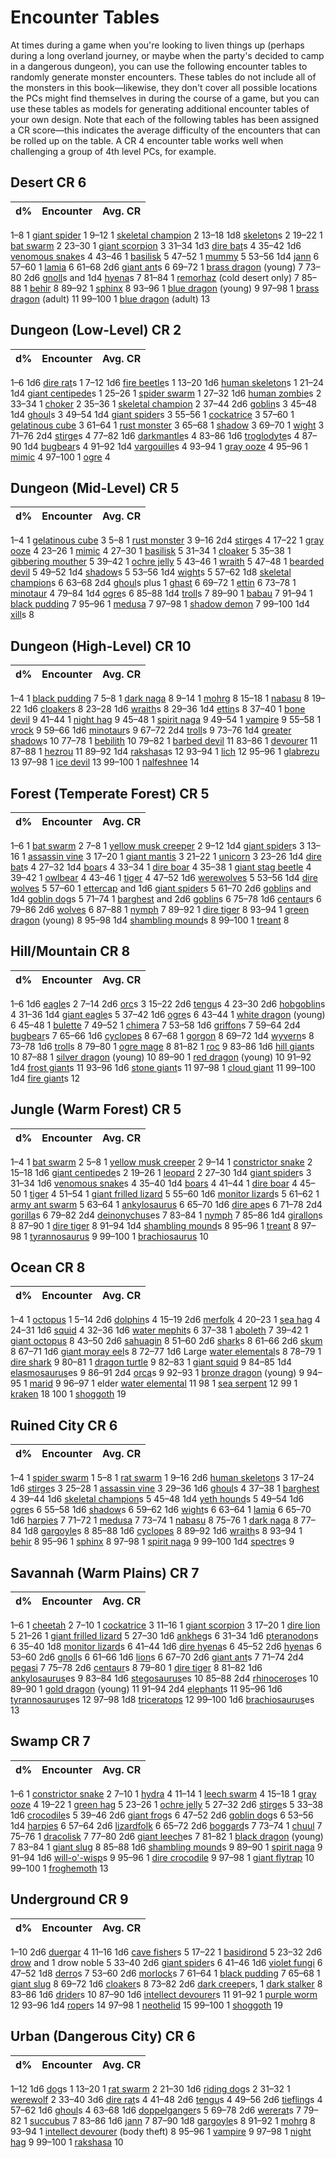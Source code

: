 # Encounter Tables

At times during a game when you're looking to liven things up (perhaps during a long overland journey, or maybe when the party's decided to camp in a dangerous dungeon), you can use the following encounter tables to randomly generate monster encounters. These tables do not include all of the monsters in this book—likewise, they don't cover all possible locations the PCs might find themselves in during the course of a game, but you can use these tables as models for generating additional encounter tables of your own design. Note that each of the following tables has been assigned a CR score—this indicates the average difficulty of the encounters that can be rolled up on the table. A CR 4 encounter table works well when challenging a group of 4th level PCs, for example.

## Desert CR 6

| d% | Encounter | Avg. CR |
| --- | --- | --- |
<tbody>
<tr class="odd">
<td>1–8</td>
<td>1 <a href="spider.html#_spider-giant">giant spider</a>
</td>
<td>1</td>
</tr>
<tr class="even">
<td>9–12</td>
<td>1 <a href="skeletalChampion.html#_skeletal-champion">skeletal champion</a>
</td>
<td>2</td>
</tr>
<tr class="odd">
<td>13–18</td>
<td>1d8 <a href="skeleton.html#_skeleton">skeleton</a>s</td>
<td>2</td>
</tr>
<tr class="even">
<td>19–22</td>
<td>1 <a href="bat.html#_bat-swarm">bat swarm</a>
</td>
<td>2</td>
</tr>
<tr class="odd">
<td>23–30</td>
<td>1 <a href="scorpion.html#_scorpion-giant">giant scorpion</a>
</td>
<td>3</td>
</tr>
<tr class="even">
<td>31–34</td>
<td>1d3 <a href="bat.html#_bat-dire">dire bat</a>s</td>
<td>4</td>
</tr>
<tr class="odd">
<td>35–42</td>
<td>1d6 <a href="snake.html#_snake-venomous">venomous snake</a>s</td>
<td>4</td>
</tr>
<tr class="even">
<td>43–46</td>
<td>1 <a href="basilisk.html#_basilisk">basilisk</a>
</td>
<td>5</td>
</tr>
<tr class="odd">
<td>47–52</td>
<td>1 <a href="mummy.html#_mummy">mummy</a>
</td>
<td>5</td>
</tr>
<tr class="even">
<td>53–56</td>
<td>1d4 <a href="genie.html#_genie-janni">jann</a>
</td>
<td>6</td>
</tr>
<tr class="odd">
<td>57–60</td>
<td>1 <a href="lamia.html#_lamia">lamia</a>
</td>
<td>6</td>
</tr>
<tr class="even">
<td>61–68</td>
<td>2d6 <a href="ant.html#_ant-giant">giant ant</a>s</td>
<td>6</td>
</tr>
<tr class="odd">
<td>69–72</td>
<td>1 <a href="dragon.html#_metallic-dragon-brass">brass dragon</a> (young)</td>
<td>7</td>
</tr>
<tr class="even">
<td>73–80</td>
<td>2d6 <a href="gnoll.html#_gnoll">gnoll</a>s and 1d4 <a href="hyena.html#_hyena">hyena</a>s</td>
<td>7</td>
</tr>
<tr class="odd">
<td>81–84</td>
<td>1 <a href="remorhaz.html#_remorhaz">remorhaz</a> (cold desert only)</td>
<td>7</td>
</tr>
<tr class="even">
<td>85–88</td>
<td>1 <a href="behir.html#_behir">behir</a>
</td>
<td>8</td>
</tr>
<tr class="odd">
<td>89–92</td>
<td>1 <a href="sphinx.html#_sphinx">sphinx</a>
</td>
<td>8</td>
</tr>
<tr class="even">
<td>93–96</td>
<td>1 <a href="dragon.html#_chromatic-dragon-blue">blue dragon</a> (young)</td>
<td>9</td>
</tr>
<tr class="odd">
<td>97–98</td>
<td>1 <a href="dragon.html#_metallic-dragon-brass">brass dragon</a> (adult)</td>
<td>11</td>
</tr>
<tr class="even">
<td>99–100</td>
<td>1 <a href="dragon.html#_chromatic-dragon-blue">blue dragon</a> (adult)</td>
<td>13</td>
</tr>
</tbody>

## Dungeon (Low-Level) CR 2

| d% | Encounter | Avg. CR |
| --- | --- | --- |
<tbody>
<tr class="odd">
<td>1–6</td>
<td>1d6 <a href="rat.html#_rat-dire">dire rat</a>s</td>
<td>1</td>
</tr>
<tr class="even">
<td>7–12</td>
<td>1d6 <a href="beetle.html#_beetle-fire">fire beetle</a>s</td>
<td>1</td>
</tr>
<tr class="odd">
<td>13–20</td>
<td>1d6 <a href="skeleton.html#_skeleton">human skeleton</a>s</td>
<td>1</td>
</tr>
<tr class="even">
<td>21–24</td>
<td>1d4 <a href="centipede.html#_centipede-giant">giant centipede</a>s</td>
<td>1</td>
</tr>
<tr class="odd">
<td>25–26</td>
<td>1 <a href="spider.html#_spider-swarm">spider swarm</a>
</td>
<td>1</td>
</tr>
<tr class="even">
<td>27–32</td>
<td>1d6 <a href="zombie.html#_zombie">human zombie</a>s</td>
<td>2</td>
</tr>
<tr class="odd">
<td>33–34</td>
<td>1 <a href="choker.html#_choker">choker</a>
</td>
<td>2</td>
</tr>
<tr class="even">
<td>35–36</td>
<td>1 <a href="skeletalChampion.html#_skeletal-champion">skeletal champion</a>
</td>
<td>2</td>
</tr>
<tr class="odd">
<td>37–44</td>
<td>2d6 <a href="goblin.html#_goblin">goblin</a>s</td>
<td>3</td>
</tr>
<tr class="even">
<td>45–48</td>
<td>1d4 <a href="ghoul.html#_ghoul">ghoul</a>s</td>
<td>3</td>
</tr>
<tr class="odd">
<td>49–54</td>
<td>1d4 <a href="spider.html#_spider-giant">giant spider</a>s</td>
<td>3</td>
</tr>
<tr class="even">
<td>55–56</td>
<td>1 <a href="cockatrice.html#_cockatrice">cockatrice</a>
</td>
<td>3</td>
</tr>
<tr class="odd">
<td>57–60</td>
<td>1 <a href="gelatinousCube.html#_gelatinous-cube">gelatinous cube</a>
</td>
<td>3</td>
</tr>
<tr class="even">
<td>61–64</td>
<td>1 <a href="rustMonster.html#_rust-monster">rust monster</a>
</td>
<td>3</td>
</tr>
<tr class="odd">
<td>65–68</td>
<td>1 <a href="shadow.html#_shadow">shadow</a>
</td>
<td>3</td>
</tr>
<tr class="even">
<td>69–70</td>
<td>1 <a href="wight.html#_wight">wight</a>
</td>
<td>3</td>
</tr>
<tr class="odd">
<td>71–76</td>
<td>2d4 <a href="stirge.html#_stirge">stirge</a>s</td>
<td>4</td>
</tr>
<tr class="even">
<td>77–82</td>
<td>1d6 <a href="darkmantle.html#_darkmantle">darkmantle</a>s</td>
<td>4</td>
</tr>
<tr class="odd">
<td>83–86</td>
<td>1d6 <a href="troglodyte.html#_troglodyte">troglodyte</a>s</td>
<td>4</td>
</tr>
<tr class="even">
<td>87–90</td>
<td>1d4 <a href="bugbear.html#_bugbear">bugbear</a>s</td>
<td>4</td>
</tr>
<tr class="odd">
<td>91–92</td>
<td>1d4 <a href="vargouille.html#_vargouille">vargouille</a>s</td>
<td>4</td>
</tr>
<tr class="even">
<td>93–94</td>
<td>1 <a href="grayOoze.html#_gray-ooze">gray ooze</a>
</td>
<td>4</td>
</tr>
<tr class="odd">
<td>95–96</td>
<td>1 <a href="mimic.html#_mimic">mimic</a>
</td>
<td>4</td>
</tr>
<tr class="even">
<td>97–100</td>
<td>1 <a href="ogre.html#_ogre">ogre</a>
</td>
<td>4</td>
</tr>
</tbody>

## Dungeon (Mid-Level) CR 5

| d% | Encounter | Avg. CR |
| --- | --- | --- |
<tbody>
<tr class="odd">
<td>1–4</td>
<td>1 <a href="gelatinousCube.html#_gelatinous-cube">gelatinous cube</a>
</td>
<td>3</td>
</tr>
<tr class="even">
<td>5–8</td>
<td>1 <a href="rustMonster.html#_rust-monster">rust monster</a>
</td>
<td>3</td>
</tr>
<tr class="odd">
<td>9–16</td>
<td>2d4 <a href="stirge.html#_stirge">stirge</a>s</td>
<td>4</td>
</tr>
<tr class="even">
<td>17–22</td>
<td>1 <a href="grayOoze.html#_gray-ooze">gray ooze</a>
</td>
<td>4</td>
</tr>
<tr class="odd">
<td>23–26</td>
<td>1 <a href="mimic.html#_mimic">mimic</a>
</td>
<td>4</td>
</tr>
<tr class="even">
<td>27–30</td>
<td>1 <a href="basilisk.html#_basilisk">basilisk</a>
</td>
<td>5</td>
</tr>
<tr class="odd">
<td>31–34</td>
<td>1 <a href="cloaker.html#_cloaker">cloaker</a>
</td>
<td>5</td>
</tr>
<tr class="even">
<td>35–38</td>
<td>1 <a href="gibberingMouther.html#_gibbering-mouther">gibbering mouther</a>
</td>
<td>5</td>
</tr>
<tr class="odd">
<td>39–42</td>
<td>1 <a href="ochreJelly.html#_ochre-jelly">ochre jelly</a>
</td>
<td>5</td>
</tr>
<tr class="even">
<td>43–46</td>
<td>1 <a href="wraith.html#_wraith">wraith</a>
</td>
<td>5</td>
</tr>
<tr class="odd">
<td>47–48</td>
<td>1 <a href="devil.html#_devil-bearded">bearded devil</a>
</td>
<td>5</td>
</tr>
<tr class="even">
<td>49–52</td>
<td>1d4 <a href="shadow.html#_shadow">shadow</a>s</td>
<td>5</td>
</tr>
<tr class="odd">
<td>53–56</td>
<td>1d4 <a href="wight.html#_wight">wight</a>s</td>
<td>5</td>
</tr>
<tr class="even">
<td>57–62</td>
<td>1d8 <a href="skeletalChampion.html#_skeletal-champion">skeletal champion</a>s</td>
<td>6</td>
</tr>
<tr class="odd">
<td>63–68</td>
<td>2d4 <a href="ghoul.html#_ghoul">ghoul</a>s plus 1 <a href="ghoul.html#_ghoul">ghast</a>
</td>
<td>6</td>
</tr>
<tr class="even">
<td>69–72</td>
<td>1 <a href="ettin.html#_ettin">ettin</a>
</td>
<td>6</td>
</tr>
<tr class="odd">
<td>73–78</td>
<td>1 <a href="minotaur.html#_minotaur">minotaur</a>
</td>
<td>4</td>
</tr>
<tr class="even">
<td>79–84</td>
<td>1d4 <a href="ogre.html#_ogre">ogre</a>s</td>
<td>6</td>
</tr>
<tr class="odd">
<td>85–88</td>
<td>1d4 <a href="troll.html#_troll">troll</a>s</td>
<td>7</td>
</tr>
<tr class="even">
<td>89–90</td>
<td>1 <a href="demon.html#_demon-babau">babau</a>
</td>
<td>7</td>
</tr>
<tr class="odd">
<td>91–94</td>
<td>1 <a href="blackPudding.html#_black-pudding">black pudding</a>
</td>
<td>7</td>
</tr>
<tr class="even">
<td>95–96</td>
<td>1 <a href="medusa.html#_medusa">medusa</a>
</td>
<td>7</td>
</tr>
<tr class="odd">
<td>97–98</td>
<td>1 <a href="demon.html#_demon-shadow">shadow demon</a>
</td>
<td>7</td>
</tr>
<tr class="even">
<td>99–100</td>
<td>1d4 <a href="xill.html#_xill">xill</a>s</td>
<td>8</td>
</tr>
</tbody>

## Dungeon (High-Level) CR 10

| d% | Encounter | Avg. CR |
| --- | --- | --- |
<tbody>
<tr class="odd">
<td>1–4</td>
<td>1 <a href="blackPudding.html#_black-pudding">black pudding</a>
</td>
<td>7</td>
</tr>
<tr class="even">
<td>5–8</td>
<td>1 <a href="naga.html#_naga-dark">dark naga</a>
</td>
<td>8</td>
</tr>
<tr class="odd">
<td>9–14</td>
<td>1 <a href="mohrg.html#_mohrg">mohrg</a>
</td>
<td>8</td>
</tr>
<tr class="even">
<td>15–18</td>
<td>1 <a href="demon.html#_demon-nabasu">nabasu</a>
</td>
<td>8</td>
</tr>
<tr class="odd">
<td>19–22</td>
<td>1d6 <a href="cloaker.html#_cloaker">cloaker</a>s</td>
<td>8</td>
</tr>
<tr class="even">
<td>23–28</td>
<td>1d6 <a href="wraith.html#_wraith">wraith</a>s</td>
<td>8</td>
</tr>
<tr class="odd">
<td>29–36</td>
<td>1d4 <a href="ettin.html#_ettin">ettin</a>s</td>
<td>8</td>
</tr>
<tr class="even">
<td>37–40</td>
<td>1 <a href="devil.html#_devil-bone">bone devil</a>
</td>
<td>9</td>
</tr>
<tr class="odd">
<td>41–44</td>
<td>1 <a href="nightHag.html#_night-hag">night hag</a>
</td>
<td>9</td>
</tr>
<tr class="even">
<td>45–48</td>
<td>1 <a href="naga.html#_naga-spirit">spirit naga</a>
</td>
<td>9</td>
</tr>
<tr class="odd">
<td>49–54</td>
<td>1 <a href="vampire.html#_vampire">vampire</a>
</td>
<td>9</td>
</tr>
<tr class="even">
<td>55–58</td>
<td>1 <a href="demon.html#_demon-vrock">vrock</a>
</td>
<td>9</td>
</tr>
<tr class="odd">
<td>59–66</td>
<td>1d6 <a href="minotaur.html#_minotaur">minotaur</a>s</td>
<td>9</td>
</tr>
<tr class="even">
<td>67–72</td>
<td>2d4 <a href="troll.html#_troll">troll</a>s</td>
<td>9</td>
</tr>
<tr class="odd">
<td>73–76</td>
<td>1d4 <a href="shadow.html#_shadow-greater">greater shadow</a>s</td>
<td>10</td>
</tr>
<tr class="even">
<td>77–78</td>
<td>1 <a href="bebilith.html#_bebilith">bebilith</a>
</td>
<td>10</td>
</tr>
<tr class="odd">
<td>79–82</td>
<td>1 <a href="devil.html#_devil-barbed">barbed devil</a>
</td>
<td>11</td>
</tr>
<tr class="even">
<td>83–86</td>
<td>1 <a href="devourer.html#_devourer">devourer</a>
</td>
<td>11</td>
</tr>
<tr class="odd">
<td>87–88</td>
<td>1 <a href="demon.html#_demon-hezrou">hezrou</a>
</td>
<td>11</td>
</tr>
<tr class="even">
<td>89–92</td>
<td>1d4 <a href="rakshasa.html#_rakshasa">rakshasa</a>s</td>
<td>12</td>
</tr>
<tr class="odd">
<td>93–94</td>
<td>1 <a href="ironCobra.html#_iron-cobra">lich</a>
</td>
<td>12</td>
</tr>
<tr class="even">
<td>95–96</td>
<td>1 <a href="demon.html#_demon-glabrezu">glabrezu</a>
</td>
<td>13</td>
</tr>
<tr class="odd">
<td>97–98</td>
<td>1 <a href="devil.html#_devil-ice">ice devil</a>
</td>
<td>13</td>
</tr>
<tr class="even">
<td>99–100</td>
<td>1 <a href="demon.html#_demon-nalfeshnee">nalfeshnee</a>
</td>
<td>14</td>
</tr>
</tbody>

## Forest (Temperate Forest) CR 5

| d% | Encounter | Avg. CR |
| --- | --- | --- |
<tbody>
<tr class="odd">
<td>1–6</td>
<td>1 <a href="bat.html#_bat-swarm">bat swarm</a>
</td>
<td>2</td>
</tr>
<tr class="even">
<td>7–8</td>
<td>1 <a href="yellowMuskCreeper.html#_yellow-musk-creeper">yellow musk creeper</a>
</td>
<td>2</td>
</tr>
<tr class="odd">
<td>9–12</td>
<td>1d4 <a href="spider.html#_spider-giant">giant spider</a>s</td>
<td>3</td>
</tr>
<tr class="even">
<td>13–16</td>
<td>1 <a href="assassinVine.html#_assassin-vine">assassin vine</a>
</td>
<td>3</td>
</tr>
<tr class="odd">
<td>17–20</td>
<td>1 <a href="mantis.html#_mantis-giant">giant mantis</a>
</td>
<td>3</td>
</tr>
<tr class="even">
<td>21–22</td>
<td>1 <a href="unicorn.html#_unicorn">unicorn</a>
</td>
<td>3</td>
</tr>
<tr class="odd">
<td>23–26</td>
<td>1d4 <a href="bat.html#_bat-dire">dire bat</a>s</td>
<td>4</td>
</tr>
<tr class="even">
<td>27–32</td>
<td>1d4 <a href="boar.html#_boar">boar</a>s</td>
<td>4</td>
</tr>
<tr class="odd">
<td>33–34</td>
<td>1 <a href="boar.html#_boar-dire">dire boar</a>
</td>
<td>4</td>
</tr>
<tr class="even">
<td>35–38</td>
<td>1 <a href="beetle.html#_beetle-giant">giant stag beetle</a>
</td>
<td>4</td>
</tr>
<tr class="odd">
<td>39–42</td>
<td>1 <a href="owlbear.html#_owlbear">owlbear</a>
</td>
<td>4</td>
</tr>
<tr class="even">
<td>43–46</td>
<td>1 <a href="tiger.html#_tiger">tiger</a>
</td>
<td>4</td>
</tr>
<tr class="odd">
<td>47–52</td>
<td>1d6 <a href="lycanthrope.html#_lycanthrope-werewolf">werewolves</a>
</td>
<td>5</td>
</tr>
<tr class="even">
<td>53–56</td>
<td>1d4 <a href="wolf.html#_wolf-dire">dire wolves</a>
</td>
<td>5</td>
</tr>
<tr class="odd">
<td>57–60</td>
<td>1 <a href="ettercap.html#_ettercap">ettercap</a> and 1d6 <a href="spider.html#_spider-giant">giant spider</a>s</td>
<td>5</td>
</tr>
<tr class="even">
<td>61–70</td>
<td>2d6 <a href="goblin.html#_goblin">goblin</a>s and 1d4 <a href="goblinDog.html#_goblin-dog">goblin dog</a>s</td>
<td>5</td>
</tr>
<tr class="odd">
<td>71–74</td>
<td>1 <a href="barghest.html#_barghest">barghest</a> and 2d6 <a href="goblin.html#_goblin">goblin</a>s</td>
<td>6</td>
</tr>
<tr class="even">
<td>75–78</td>
<td>1d6 <a href="centaur.html#_centaur">centaur</a>s</td>
<td>6</td>
</tr>
<tr class="odd">
<td>79–86</td>
<td>2d6 <a href="wolf.html#_wolf">wolves</a>
</td>
<td>6</td>
</tr>
<tr class="even">
<td>87–88</td>
<td>1 <a href="nymph.html#_nymph">nymph</a>
</td>
<td>7</td>
</tr>
<tr class="odd">
<td>89–92</td>
<td>1 <a href="tiger.html#_tiger-dire">dire tiger</a>
</td>
<td>8</td>
</tr>
<tr class="even">
<td>93–94</td>
<td>1 <a href="dragon.html#_chromatic-dragon-green">green dragon</a> (young)</td>
<td>8</td>
</tr>
<tr class="odd">
<td>95–98</td>
<td>1d4 <a href="shamblingMound.html#_shambling-mound">shambling mound</a>s</td>
<td>8</td>
</tr>
<tr class="even">
<td>99–100</td>
<td>1 <a href="treant.html#_treant">treant</a>
</td>
<td>8</td>
</tr>
</tbody>

## Hill/Mountain CR 8

| d% | Encounter | Avg. CR |
| --- | --- | --- |
<tbody>
<tr class="odd">
<td>1–6</td>
<td>1d6 <a href="eagle.html#_eagle">eagle</a>s</td>
<td>2</td>
</tr>
<tr class="even">
<td>7–14</td>
<td>2d6 <a href="orc.html#_orc">orc</a>s</td>
<td>3</td>
</tr>
<tr class="odd">
<td>15–22</td>
<td>2d6 <a href="tengu.html#_tengu">tengu</a>s</td>
<td>4</td>
</tr>
<tr class="even">
<td>23–30</td>
<td>2d6 <a href="hobgoblin.html#_hobgoblin">hobgoblin</a>s</td>
<td>4</td>
</tr>
<tr class="odd">
<td>31–36</td>
<td>1d4 <a href="eagle.html#_eagle-giant">giant eagle</a>s</td>
<td>5</td>
</tr>
<tr class="even">
<td>37–42</td>
<td>1d6 <a href="ogre.html#_ogre">ogre</a>s</td>
<td>6</td>
</tr>
<tr class="odd">
<td>43–44</td>
<td>1 <a href="dragon.html#_chromatic-dragon-white">white dragon</a> (young)</td>
<td>6</td>
</tr>
<tr class="even">
<td>45–48</td>
<td>1 <a href="bulette.html#_bulette">bulette</a>
</td>
<td>7</td>
</tr>
<tr class="odd">
<td>49–52</td>
<td>1 <a href="chimera.html#_chimera">chimera</a>
</td>
<td>7</td>
</tr>
<tr class="even">
<td>53–58</td>
<td>1d6 <a href="griffon.html#_griffon">griffon</a>s</td>
<td>7</td>
</tr>
<tr class="odd">
<td>59–64</td>
<td>2d4 <a href="bugbear.html#_bugbear">bugbear</a>s</td>
<td>7</td>
</tr>
<tr class="even">
<td>65–66</td>
<td>1d6 <a href="cyclops.html#_cyclops">cyclopes</a>
</td>
<td>8</td>
</tr>
<tr class="odd">
<td>67–68</td>
<td>1 <a href="gorgon.html#_gorgon">gorgon</a>
</td>
<td>8</td>
</tr>
<tr class="even">
<td>69–72</td>
<td>1d4 <a href="wyvern.html#_wyvern">wyvern</a>s</td>
<td>8</td>
</tr>
<tr class="odd">
<td>73–78</td>
<td>1d6 <a href="troll.html#_troll">troll</a>s</td>
<td>8</td>
</tr>
<tr class="even">
<td>79–80</td>
<td>1 <a href="oni.html#_oni-ogre-mage">ogre mage</a>
</td>
<td>8</td>
</tr>
<tr class="odd">
<td>81–82</td>
<td>1 <a href="roc.html#_roc">roc</a>
</td>
<td>9</td>
</tr>
<tr class="even">
<td>83–86</td>
<td>1d6 <a href="giant.html#_giant-hill">hill giant</a>s</td>
<td>10</td>
</tr>
<tr class="odd">
<td>87–88</td>
<td>1 <a href="dragon.html#_metallic-dragon-silver">silver dragon</a> (young)</td>
<td>10</td>
</tr>
<tr class="even">
<td>89–90</td>
<td>1 <a href="dragon.html#_chromatic-dragon-red">red dragon</a> (young)</td>
<td>10</td>
</tr>
<tr class="odd">
<td>91–92</td>
<td>1d4 <a href="giant.html#_giant-frost">frost giant</a>s</td>
<td>11</td>
</tr>
<tr class="even">
<td>93–96</td>
<td>1d6 <a href="giant.html#_giant-stone">stone giant</a>s</td>
<td>11</td>
</tr>
<tr class="odd">
<td>97–98</td>
<td>1 <a href="giant.html#_giant-cloud">cloud giant</a>
</td>
<td>11</td>
</tr>
<tr class="even">
<td>99–100</td>
<td>1d4 <a href="giant.html#_giant-fire">fire giant</a>s</td>
<td>12</td>
</tr>
</tbody>

## Jungle (Warm Forest) CR 5

| d% | Encounter | Avg. CR |
| --- | --- | --- |
<tbody>
<tr class="odd">
<td>1–4</td>
<td>1 <a href="bat.html#_bat-swarm">bat swarm</a>
</td>
<td>2</td>
</tr>
<tr class="even">
<td>5–8</td>
<td>1 <a href="yellowMuskCreeper.html#_yellow-musk-creeper">yellow musk creeper</a>
</td>
<td>2</td>
</tr>
<tr class="odd">
<td>9–14</td>
<td>1 <a href="snake.html#_snake-constrictor">constrictor snake</a>
</td>
<td>2</td>
</tr>
<tr class="even">
<td>15–18</td>
<td>1d6 <a href="centipede.html#_centipede-giant">giant centipede</a>s</td>
<td>2</td>
</tr>
<tr class="odd">
<td>19–26</td>
<td>1 <a href="cat.html#_cat-leopard">leopard</a>
</td>
<td>2</td>
</tr>
<tr class="even">
<td>27–30</td>
<td>1d4 <a href="spider.html#_spider-giant">giant spider</a>s</td>
<td>3</td>
</tr>
<tr class="odd">
<td>31–34</td>
<td>1d6 <a href="snake.html#_snake-venomous">venomous snake</a>s</td>
<td>4</td>
</tr>
<tr class="even">
<td>35–40</td>
<td>1d4 <a href="boar.html#_boar">boars</a>
</td>
<td>4</td>
</tr>
<tr class="odd">
<td>41–44</td>
<td>1 <a href="boar.html#_boar-dire">dire boar</a>
</td>
<td>4</td>
</tr>
<tr class="even">
<td>45–50</td>
<td>1 <a href="tiger.html#_tiger">tiger</a>
</td>
<td>4</td>
</tr>
<tr class="odd">
<td>51–54</td>
<td>1 <a href="lizard.html#_lizard-giant-frilled">giant frilled lizard</a>
</td>
<td>5</td>
</tr>
<tr class="even">
<td>55–60</td>
<td>1d6 <a href="lizard.html#_lizard-monitor">monitor lizard</a>s</td>
<td>5</td>
</tr>
<tr class="odd">
<td>61–62</td>
<td>1 <a href="ant.html#_army-ant-swarm">army ant swarm</a>
</td>
<td>5</td>
</tr>
<tr class="even">
<td>63–64</td>
<td>1 <a href="dinosaur.html#_dinosaur-ankylosaurus">ankylosaurus</a>
</td>
<td>6</td>
</tr>
<tr class="odd">
<td>65–70</td>
<td>1d6 <a href="ape.html#_ape-dire">dire ape</a>s</td>
<td>6</td>
</tr>
<tr class="even">
<td>71–78</td>
<td>2d4 <a href="ape.html#_ape-gorilla">gorilla</a>s</td>
<td>6</td>
</tr>
<tr class="odd">
<td>79–82</td>
<td>2d4 <a href="dinosaur.html#_dinosaur-deinonychus">deinonychus</a>es</td>
<td>7</td>
</tr>
<tr class="even">
<td>83–84</td>
<td>1 <a href="nymph.html#_nymph">nymph</a>
</td>
<td>7</td>
</tr>
<tr class="odd">
<td>85–86</td>
<td>1d4 <a href="girallon.html#_girallon">girallon</a>s</td>
<td>8</td>
</tr>
<tr class="even">
<td>87–90</td>
<td>1 <a href="tiger.html#_tiger-dire">dire tiger</a>
</td>
<td>8</td>
</tr>
<tr class="odd">
<td>91–94</td>
<td>1d4 <a href="shamblingMound.html#_shambling-mound">shambling mound</a>s</td>
<td>8</td>
</tr>
<tr class="even">
<td>95–96</td>
<td>1 <a href="treant.html#_treant">treant</a>
</td>
<td>8</td>
</tr>
<tr class="odd">
<td>97–98</td>
<td>1 <a href="dinosaur.html#_dinosaur-tyrannosaurus">tyrannosaurus</a>
</td>
<td>9</td>
</tr>
<tr class="even">
<td>99–100</td>
<td>1 <a href="dinosaur.html#_dinosaur-brachiosaurus">brachiosaurus</a>
</td>
<td>10</td>
</tr>
</tbody>

## Ocean CR 8

| d% | Encounter | Avg. CR |
| --- | --- | --- |
<tbody>
<tr class="odd">
<td>1–4</td>
<td>1 <a href="octopus.html#_octopus">octopus</a>
</td>
<td>1</td>
</tr>
<tr class="even">
<td>5–14</td>
<td>2d6 <a href="dolphin.html#_dolphin">dolphin</a>s</td>
<td>4</td>
</tr>
<tr class="odd">
<td>15–19</td>
<td>2d6 <a href="merfolk.html#_merfolk">merfolk</a>
</td>
<td>4</td>
</tr>
<tr class="even">
<td>20–23</td>
<td>1 <a href="seaHag.html#_sea-hag">sea hag</a>
</td>
<td>4</td>
</tr>
<tr class="odd">
<td>24–31</td>
<td>1d6 <a href="squid.html#_squid">squid</a>
</td>
<td>4</td>
</tr>
<tr class="even">
<td>32–36</td>
<td>1d6 <a href="mephit.html#_mephit">water mephit</a>s</td>
<td>6</td>
</tr>
<tr class="odd">
<td>37–38</td>
<td>1 <a href="aboleth.html#_aboleth">aboleth</a>
</td>
<td>7</td>
</tr>
<tr class="even">
<td>39–42</td>
<td>1 <a href="octopus.html#_octopus-giant">giant octopus</a>
</td>
<td>8</td>
</tr>
<tr class="odd">
<td>43–50</td>
<td>2d6 <a href="sahuagin.html#_sahuagin">sahuagin</a>
</td>
<td>8</td>
</tr>
<tr class="even">
<td>51–60</td>
<td>2d6 <a href="shark.html#_shark">shark</a>s</td>
<td>8</td>
</tr>
<tr class="odd">
<td>61–66</td>
<td>2d6 <a href="skum.html#_skum">skum</a>
</td>
<td>8</td>
</tr>
<tr class="even">
<td>67–71</td>
<td>1d6 <a href="eel.html#_eel-giant-moray">giant moray eel</a>s</td>
<td>8</td>
</tr>
<tr class="odd">
<td>72–77</td>
<td>1d6 Large <a href="elemental.html#_elemental-water">water elemental</a>s</td>
<td>8</td>
</tr>
<tr class="even">
<td>78–79</td>
<td>1 <a href="shark.html#_shark-dire">dire shark</a>
</td>
<td>9</td>
</tr>
<tr class="odd">
<td>80–81</td>
<td>1 <a href="dragonTurtle.html#_dragon-turtle">dragon turtle</a>
</td>
<td>9</td>
</tr>
<tr class="even">
<td>82–83</td>
<td>1 <a href="spider.html#_spider-giant">giant squid</a>
</td>
<td>9</td>
</tr>
<tr class="odd">
<td>84–85</td>
<td>1d4 <a href="dinosaur.html#_dinosaur-elasmosaurus">elasmosaurus</a>es</td>
<td>9</td>
</tr>
<tr class="even">
<td>86–91</td>
<td>2d4 <a href="dolphin.html#_dolphin-orca">orca</a>s</td>
<td>9</td>
</tr>
<tr class="odd">
<td>92–93</td>
<td>1 <a href="dragon.html#_metallic-dragon-bronze">bronze dragon</a> (young)</td>
<td>9</td>
</tr>
<tr class="even">
<td>94–95</td>
<td>1 <a href="genie.html#_genie-marid">marid</a>
</td>
<td>9</td>
</tr>
<tr class="odd">
<td>96–97</td>
<td>1 elder <a href="elemental.html#_elemental-water">water elemental</a>
</td>
<td>11</td>
</tr>
<tr class="even">
<td>98</td>
<td>1 <a href="seaSerpent.html#_sea-serpent">sea serpent</a>
</td>
<td>12</td>
</tr>
<tr class="odd">
<td>99</td>
<td>1 <a href="kraken.html#_kraken">kraken</a>
</td>
<td>18</td>
</tr>
<tr class="even">
<td>100</td>
<td>1 <a href="shoggoth.html#_shoggoth">shoggoth</a>
</td>
<td>19</td>
</tr>
</tbody>

## Ruined City CR 6

| d% | Encounter | Avg. CR |
| --- | --- | --- |
<tbody>
<tr class="odd">
<td>1–4</td>
<td>1 <a href="spider.html#_spider-swarm">spider swarm</a>
</td>
<td>1</td>
</tr>
<tr class="even">
<td>5–8</td>
<td>1 <a href="rat.html#_rat-swarm">rat swarm</a>
</td>
<td>1</td>
</tr>
<tr class="odd">
<td>9–16</td>
<td>2d6 <a href="skeleton.html#_skeleton">human skeleton</a>s</td>
<td>3</td>
</tr>
<tr class="even">
<td>17–24</td>
<td>1d6 <a href="stirge.html#_stirge">stirge</a>s</td>
<td>3</td>
</tr>
<tr class="odd">
<td>25–28</td>
<td>1 <a href="assassinVine.html#_assassin-vine">assassin vine</a>
</td>
<td>3</td>
</tr>
<tr class="even">
<td>29–36</td>
<td>1d6 <a href="ghoul.html#_ghoul">ghoul</a>s</td>
<td>4</td>
</tr>
<tr class="odd">
<td>37–38</td>
<td>1 <a href="barghest.html#_barghest">barghest</a>
</td>
<td>4</td>
</tr>
<tr class="even">
<td>39–44</td>
<td>1d6 <a href="skeletalChampion.html#_skeletal-champion">skeletal champion</a>s</td>
<td>5</td>
</tr>
<tr class="odd">
<td>45–48</td>
<td>1d4 <a href="yethHound.html#_yeth-hound">yeth hound</a>s</td>
<td>5</td>
</tr>
<tr class="even">
<td>49–54</td>
<td>1d6 <a href="ogre.html#_ogre">ogre</a>s</td>
<td>6</td>
</tr>
<tr class="odd">
<td>55–58</td>
<td>1d6 <a href="shadow.html#_shadow">shadow</a>s</td>
<td>6</td>
</tr>
<tr class="even">
<td>59–62</td>
<td>1d6 <a href="wight.html#_wight">wight</a>s</td>
<td>6</td>
</tr>
<tr class="odd">
<td>63–64</td>
<td>1 <a href="lamia.html#_lamia">lamia</a>
</td>
<td>6</td>
</tr>
<tr class="even">
<td>65–70</td>
<td>1d6 <a href="harpy.html#_harpy">harpies</a>
</td>
<td>7</td>
</tr>
<tr class="odd">
<td>71–72</td>
<td>1 <a href="medusa.html#_medusa">medusa</a>
</td>
<td>7</td>
</tr>
<tr class="even">
<td>73–74</td>
<td>1 <a href="demon.html#_demon-nabasu">nabasu</a>
</td>
<td>8</td>
</tr>
<tr class="odd">
<td>75–76</td>
<td>1 <a href="naga.html#_naga-dark">dark naga</a>
</td>
<td>8</td>
</tr>
<tr class="even">
<td>77–84</td>
<td>1d8 <a href="gargoyle.html#_gargoyle">gargoyle</a>s</td>
<td>8</td>
</tr>
<tr class="odd">
<td>85–88</td>
<td>1d6 <a href="cyclops.html#_cyclops">cyclopes</a>
</td>
<td>8</td>
</tr>
<tr class="even">
<td>89–92</td>
<td>1d6 <a href="wraith.html#_wraith">wraith</a>s</td>
<td>8</td>
</tr>
<tr class="odd">
<td>93–94</td>
<td>1 <a href="behir.html#_behir">behir</a>
</td>
<td>8</td>
</tr>
<tr class="even">
<td>95–96</td>
<td>1 <a href="sphinx.html#_sphinx">sphinx</a>
</td>
<td>8</td>
</tr>
<tr class="odd">
<td>97–98</td>
<td>1 <a href="naga.html#_naga-spirit">spirit naga</a>
</td>
<td>9</td>
</tr>
<tr class="even">
<td>99–100</td>
<td>1d4 <a href="spectre.html#_spectre">spectre</a>s</td>
<td>9</td>
</tr>
</tbody>

## Savannah (Warm Plains) CR 7

| d% | Encounter | Avg. CR |
| --- | --- | --- |
<tbody>
<tr class="odd">
<td>1–6</td>
<td>1 <a href="cat.html#_cat-cheetah">cheetah</a>
</td>
<td>2</td>
</tr>
<tr class="even">
<td>7–10</td>
<td>1 <a href="cockatrice.html#_cockatrice">cockatrice</a>
</td>
<td>3</td>
</tr>
<tr class="odd">
<td>11–16</td>
<td>1 <a href="scorpion.html#_scorpion-giant">giant scorpion</a>
</td>
<td>3</td>
</tr>
<tr class="even">
<td>17–20</td>
<td>1 <a href="lion.html#_lion-dire">dire lion</a>
</td>
<td>5</td>
</tr>
<tr class="odd">
<td>21–26</td>
<td>1 <a href="lizard.html#_lizard-giant-frilled">giant frilled lizard</a>
</td>
<td>5</td>
</tr>
<tr class="even">
<td>27–30</td>
<td>1d6 <a href="ankheg.html#_ankheg">ankheg</a>s</td>
<td>6</td>
</tr>
<tr class="odd">
<td>31–34</td>
<td>1d6 <a href="dinosaur.html#_dinosaur-pteranodon">pteranodon</a>s</td>
<td>6</td>
</tr>
<tr class="even">
<td>35–40</td>
<td>1d8 <a href="lizard.html#_lizard-monitor">monitor lizard</a>s</td>
<td>6</td>
</tr>
<tr class="odd">
<td>41–44</td>
<td>1d6 <a href="hyena.html#_hyena-dire">dire hyena</a>s</td>
<td>6</td>
</tr>
<tr class="even">
<td>45–52</td>
<td>2d6 <a href="hyena.html#_hyena">hyena</a>s</td>
<td>6</td>
</tr>
<tr class="odd">
<td>53–60</td>
<td>2d6 <a href="gnoll.html#_gnoll">gnoll</a>s</td>
<td>6</td>
</tr>
<tr class="even">
<td>61–66</td>
<td>1d6 <a href="lion.html#_lion">lion</a>s</td>
<td>6</td>
</tr>
<tr class="odd">
<td>67–70</td>
<td>2d6 <a href="ant.html#_ant-giant">giant ant</a>s</td>
<td>7</td>
</tr>
<tr class="even">
<td>71–74</td>
<td>2d4 <a href="pegasus.html#_pegasus">pegasi</a>
</td>
<td>7</td>
</tr>
<tr class="odd">
<td>75–78</td>
<td>2d6 <a href="centaur.html#_centaur">centaur</a>s</td>
<td>8</td>
</tr>
<tr class="even">
<td>79–80</td>
<td>1 <a href="tiger.html#_tiger-dire">dire tiger</a>
</td>
<td>8</td>
</tr>
<tr class="odd">
<td>81–82</td>
<td>1d6 <a href="dinosaur.html#_dinosaur-ankylosaurus">ankylosaurus</a>es</td>
<td>9</td>
</tr>
<tr class="even">
<td>83–84</td>
<td>1d6 <a href="dinosaur.html#_dinosaur-stegosaurus">stegosaurus</a>es</td>
<td>10</td>
</tr>
<tr class="odd">
<td>85–88</td>
<td>2d4 <a href="rhinoceros.html#_rhinoceros">rhinoceros</a>es</td>
<td>10</td>
</tr>
<tr class="even">
<td>89–90</td>
<td>1 <a href="dragon.html#_metallic-dragon-gold">gold dragon</a> (young)</td>
<td>11</td>
</tr>
<tr class="odd">
<td>91–94</td>
<td>2d4 <a href="elephant.html#_elephant">elephant</a>s</td>
<td>11</td>
</tr>
<tr class="even">
<td>95–96</td>
<td>1d6 <a href="dinosaur.html#_dinosaur-tyrannosaurus">tyrannosaurus</a>es</td>
<td>12</td>
</tr>
<tr class="odd">
<td>97–98</td>
<td>1d8 <a href="dinosaur.html#_dinosaur-triceratops">triceratops</a>
</td>
<td>12</td>
</tr>
<tr class="even">
<td>99–100</td>
<td>1d6 <a href="dinosaur.html#_dinosaur-brachiosaurus">brachiosaurus</a>es</td>
<td>13</td>
</tr>
</tbody>

## Swamp CR 7

| d% | Encounter | Avg. CR |
| --- | --- | --- |
<tbody>
<tr class="odd">
<td>1–6</td>
<td>1 <a href="snake.html#_snake-constrictor">constrictor snake</a>
</td>
<td>2</td>
</tr>
<tr class="even">
<td>7–10</td>
<td>1 <a href="hydra.html#_hydra">hydra</a>
</td>
<td>4</td>
</tr>
<tr class="odd">
<td>11–14</td>
<td>1 <a href="leech.html#_leech-swarm">leech swarm</a>
</td>
<td>4</td>
</tr>
<tr class="even">
<td>15–18</td>
<td>1 <a href="grayOoze.html#_gray-ooze">gray ooze</a>
</td>
<td>4</td>
</tr>
<tr class="odd">
<td>19–22</td>
<td>1 <a href="greenHag.html#_green-hag">green hag</a>
</td>
<td>5</td>
</tr>
<tr class="even">
<td>23–26</td>
<td>1 <a href="ochreJelly.html#_ochre-jelly">ochre jelly</a>
</td>
<td>5</td>
</tr>
<tr class="odd">
<td>27–32</td>
<td>2d6 <a href="stirge.html#_stirge">stirge</a>s</td>
<td>5</td>
</tr>
<tr class="even">
<td>33–38</td>
<td>1d6 <a href="crocodile.html#_crocodile">crocodile</a>s</td>
<td>5</td>
</tr>
<tr class="odd">
<td>39–46</td>
<td>2d6 <a href="frog.html#_frog-giant">giant frog</a>s</td>
<td>6</td>
</tr>
<tr class="even">
<td>47–52</td>
<td>2d6 <a href="goblinDog.html#_goblin-dog">goblin dog</a>s</td>
<td>6</td>
</tr>
<tr class="odd">
<td>53–56</td>
<td>1d4 <a href="harpy.html#_harpy">harpies</a>
</td>
<td>6</td>
</tr>
<tr class="even">
<td>57–64</td>
<td>2d6 <a href="lizardfolk.html#_lizardfolk">lizardfolk</a>
</td>
<td>6</td>
</tr>
<tr class="odd">
<td>65–72</td>
<td>2d6 <a href="boggard.html#_boggard">boggard</a>s</td>
<td>7</td>
</tr>
<tr class="even">
<td>73–74</td>
<td>1 <a href="chuul.html#_chuul">chuul</a>
</td>
<td>7</td>
</tr>
<tr class="odd">
<td>75–76</td>
<td>1 <a href="halfDragon.html#_half-dragon">dracolisk</a>
</td>
<td>7</td>
</tr>
<tr class="even">
<td>77–80</td>
<td>2d6 <a href="leech.html#_leech-giant">giant leech</a>es</td>
<td>7</td>
</tr>
<tr class="odd">
<td>81–82</td>
<td>1 <a href="dragon.html#_chromatic-dragon-black">black dragon</a> (young)</td>
<td>7</td>
</tr>
<tr class="even">
<td>83–84</td>
<td>1 <a href="slug.html#_slug-giant">giant slug</a>
</td>
<td>8</td>
</tr>
<tr class="odd">
<td>85–88</td>
<td>1d6 <a href="shamblingMound.html#_shambling-mound">shambling mound</a>s</td>
<td>9</td>
</tr>
<tr class="even">
<td>89–90</td>
<td>1 <a href="naga.html#_naga-spirit">spirit naga</a>
</td>
<td>9</td>
</tr>
<tr class="odd">
<td>91–94</td>
<td>1d6 <a href="willOWisp.html#_will-o-wisp">will-o'-wisp</a>s</td>
<td>9</td>
</tr>
<tr class="even">
<td>95–96</td>
<td>1 <a href="crocodile.html#_crocodile-dire">dire crocodile</a>
</td>
<td>9</td>
</tr>
<tr class="odd">
<td>97–98</td>
<td>1 <a href="flytrap.html#_flytrap-giant">giant flytrap</a>
</td>
<td>10</td>
</tr>
<tr class="even">
<td>99–100</td>
<td>1 <a href="froghemoth.html#_froghemoth">froghemoth</a>
</td>
<td>13</td>
</tr>
</tbody>

## Underground CR 9

| d% | Encounter | Avg. CR |
| --- | --- | --- |
<tbody>
<tr class="odd">
<td>1–10</td>
<td>2d6 <a href="duergar.html#_duergar">duergar</a>
</td>
<td>4</td>
</tr>
<tr class="even">
<td>11–16</td>
<td>1d6 <a href="caveFisher.html#_cave-fisher">cave fisher</a>s</td>
<td>5</td>
</tr>
<tr class="odd">
<td>17–22</td>
<td>1 <a href="basidirond.html#_basidirond">basidirond</a>
</td>
<td>5</td>
</tr>
<tr class="even">
<td>23–32</td>
<td>2d6 <a href="drow.html#_drow">drow</a> and 1 drow noble</td>
<td>5</td>
</tr>
<tr class="odd">
<td>33–40</td>
<td>2d6 <a href="spider.html#_spider-giant">giant spider</a>s</td>
<td>6</td>
</tr>
<tr class="even">
<td>41–46</td>
<td>1d6 <a href="violetFungus.html#_violet-fungus">violet fungi</a>
</td>
<td>6</td>
</tr>
<tr class="odd">
<td>47–52</td>
<td>1d8 <a href="derro.html#_derro">derro</a>s</td>
<td>7</td>
</tr>
<tr class="even">
<td>53–60</td>
<td>2d6 <a href="morlock.html#_morlock">morlock</a>s</td>
<td>7</td>
</tr>
<tr class="odd">
<td>61–64</td>
<td>1 <a href="blackPudding.html#_black-pudding">black pudding</a>
</td>
<td>7</td>
</tr>
<tr class="even">
<td>65–68</td>
<td>1 <a href="slug.html#_slug-giant">giant slug</a>
</td>
<td>8</td>
</tr>
<tr class="odd">
<td>69–72</td>
<td>1d6 <a href="cloaker.html#_cloaker">cloaker</a>s</td>
<td>8</td>
</tr>
<tr class="even">
<td>73–82</td>
<td>2d6 <a href="darkCreeper.html#_dark-creeper">dark creeper</a>s, 1 <a href="darkStalker.html#_dark-stalker">dark stalker</a>
</td>
<td>8</td>
</tr>
<tr class="odd">
<td>83–86</td>
<td>1d6 <a href="drider.html#_drider">drider</a>s</td>
<td>10</td>
</tr>
<tr class="even">
<td>87–90</td>
<td>1d6 <a href="intellectDevourer.html#_intellect-devourer">intellect devourer</a>s</td>
<td>11</td>
</tr>
<tr class="odd">
<td>91–92</td>
<td>1 <a href="purpleWorm.html#_purple-worm">purple worm</a>
</td>
<td>12</td>
</tr>
<tr class="even">
<td>93–96</td>
<td>1d4 <a href="roper.html#_roper">roper</a>s</td>
<td>14</td>
</tr>
<tr class="odd">
<td>97–98</td>
<td>1 <a href="neothelid.html#_neothelid">neothelid</a>
</td>
<td>15</td>
</tr>
<tr class="even">
<td>99–100</td>
<td>1 <a href="shoggoth.html#_shoggoth">shoggoth</a>
</td>
<td>19</td>
</tr>
</tbody>

## Urban (Dangerous City) CR 6

| d% | Encounter | Avg. CR |
| --- | --- | --- |
<tbody>
<tr class="odd">
<td>1–12</td>
<td>1d6 <a href="dog.html#_dog">dog</a>s</td>
<td>1</td>
</tr>
<tr class="even">
<td>13–20</td>
<td>1 <a href="rat.html#_rat-swarm">rat swarm</a>
</td>
<td>2</td>
</tr>
<tr class="odd">
<td>21–30</td>
<td>1d6 <a href="dog.html#_dog-riding">riding dog</a>s</td>
<td>2</td>
</tr>
<tr class="even">
<td>31–32</td>
<td>1 <a href="lycanthrope.html#_lycanthrope-werewolf">werewolf</a>
</td>
<td>2</td>
</tr>
<tr class="odd">
<td>33–40</td>
<td>3d6 <a href="rat.html#_rat-dire">dire rat</a>s</td>
<td>4</td>
</tr>
<tr class="even">
<td>41–48</td>
<td>2d6 <a href="tengu.html#_tengu">tengu</a>s</td>
<td>4</td>
</tr>
<tr class="odd">
<td>49–56</td>
<td>2d6 <a href="tiefling.html#_tiefling">tiefling</a>s</td>
<td>4</td>
</tr>
<tr class="even">
<td>57–62</td>
<td>1d6 <a href="ghoul.html#_ghoul">ghoul</a>s</td>
<td>4</td>
</tr>
<tr class="odd">
<td>63–68</td>
<td>1d6 <a href="doppelganger.html#_doppelganger">doppelganger</a>s</td>
<td>5</td>
</tr>
<tr class="even">
<td>69–78</td>
<td>2d6 <a href="lycanthrope.html#_lycanthrope-wererat">wererat</a>s</td>
<td>7</td>
</tr>
<tr class="odd">
<td>79–82</td>
<td>1 <a href="demon.html#_demon-succubus">succubus</a>
</td>
<td>7</td>
</tr>
<tr class="even">
<td>83–86</td>
<td>1d6 <a href="genie.html#_genie-janni">jann</a>
</td>
<td>7</td>
</tr>
<tr class="odd">
<td>87–90</td>
<td>1d8 <a href="gargoyle.html#_gargoyle">gargoyle</a>s</td>
<td>8</td>
</tr>
<tr class="even">
<td>91–92</td>
<td>1 <a href="mohrg.html#_mohrg">mohrg</a>
</td>
<td>8</td>
</tr>
<tr class="odd">
<td>93–94</td>
<td>1 <a href="intellectDevourer.html#_intellect-devourer">intellect devourer</a> (body theft)</td>
<td>8</td>
</tr>
<tr class="even">
<td>95–96</td>
<td>1 <a href="vampire.html#_vampire">vampire</a>
</td>
<td>9</td>
</tr>
<tr class="odd">
<td>97–98</td>
<td>1 <a href="nightHag.html#_night-hag">night hag</a>
</td>
<td>9</td>
</tr>
<tr class="even">
<td>99–100</td>
<td>1 <a href="rakshasa.html#_rakshasa">rakshasa</a>
</td>
<td>10</td>
</tr>
</tbody>
